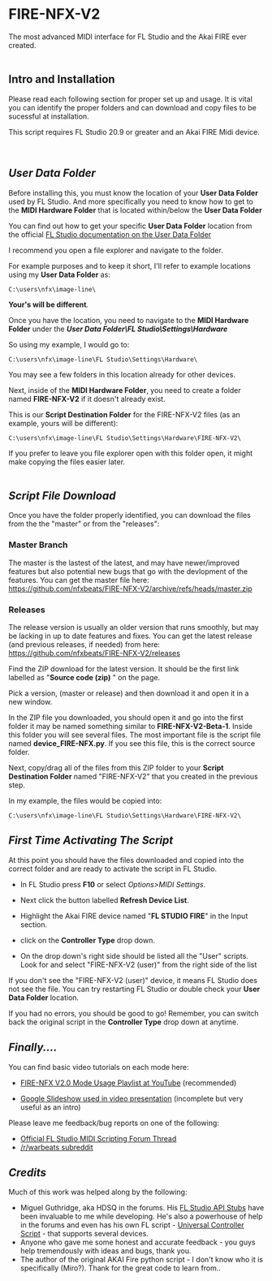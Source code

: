 # FIRE-NFX-V2
The most advanced MIDI interface for FL Studio and the Akai FIRE ever created.  
<br>
## Intro and Installation

Please read each following section for proper set up and usage. It is vital you can identify the proper folders and can download and copy files to be sucessful at installation.  

This script requires FL Studio 20.9 or greater and an Akai FIRE Midi device.
  
  <br>  

## *User Data Folder*

Before installing this, you must know the location of your **User Data Folder** used by FL Studio. And more specifically you need to know how to get to the **MIDI Hardware Folder** that is located within/below the **User Data Folder**

You can find out how to get your specific **User Data Folder** location from the official [FL Studio documentation on the User Data Folder](https://www.image-line.com/fl-studio-learning/fl-studio-online-manual/html/envsettings_files.htm#userdata)

I recommend you open a file explorer and navigate to the folder.

For example purposes and to keep it short, I'll refer to example locations using my **User Data Folder** as:  

    C:\users\nfx\image-line\

**Your's will be different**. 

Once you have the location, you need to navigate to the **MIDI Hardware Folder** under the ***User Data Folder\FL Studio\Settings\Hardware***

So using my example, I would go to:

    C:\users\nfx\image-line\FL Studio\Settings\Hardware\

You may see a few folders in this location already for other devices.

Next, inside of the **MIDI Hardware Folder**, you need to create a folder named **FIRE-NFX-V2** if it doesn't already exist.

This is our **Script Destination Folder** for the FIRE-NFX-V2 files (as an example, yours will be different):

    C:\users\nfx\image-line\FL Studio\Settings\Hardware\FIRE-NFX-V2\

If you prefer to leave you file explorer open with this folder open, it might make copying the files easier later.  
<br>

## *Script File Download*
Once you have the folder properly identified, you can download the files from the the "master" or from the "releases": 

### Master Branch
The master is the lastest of the latest, and may have newer/improved features but also potential new bugs that go with the devlopment of the features. You can get the master file here: https://github.com/nfxbeats/FIRE-NFX-V2/archive/refs/heads/master.zip

### Releases 
The release version is usually an older version that runs smoothly, but may be lacking in up to date features and fixes. You can get the latest release (and previous releases, if needed) from here: https://github.com/nfxbeats/FIRE-NFX-V2/releases 

Find the ZIP download for the latest version. It should be the first link labelled as "**Source code (zip)** " on the page.

Pick a version, (master or release) and then download it and open it in a new window.

In the ZIP file you downloaded, you should open it and go into the first folder it may be named something similar to **FIRE-NFX-V2-Beta-1**. Inside this folder you will see several files. The most important file is the script file named **device_FIRE-NFX.py**. If you see this file, this is the correct source folder.

Next, copy/drag all of the files from this ZIP folder to your **Script Destination Folder** named "FIRE-NFX-V2" that you created in the previous step.

In my example, the files would be copied into:

    C:\users\nfx\image-line\FL Studio\Settings\Hardware\FIRE-NFX-V2\

## *First Time Activating The Script*
At this point you should have the files downloaded and copied into the correct folder and are ready to activate the script in FL Studio.

* In FL Studio press **F10** or select *Options>MIDI Settings*.

* Next click the button labelled **Refresh Device List**.

* Highlight the Akai FIRE device named "**FL STUDIO FIRE**" in the Input section.

* click on the **Controller Type** drop down.

* On the drop down's right side should be listed all the "User" scripts. Look for and select "FIRE-NFX-V2 (user)" from the right side of the list

If you don't see the "FIRE-NFX-V2 (user)" device, it means FL Studio does not see the file. You can try restarting FL Studio or double check your **User Data Folder** location. 

If you had no errors, you should be good to go! Remember, you can switch back the original script in the **Controller Type** drop down at anytime.

## *Finally....*
You can find basic video tutorials on each mode here:  
* [FIRE-NFX V2.0 Mode Usage Playlist at YouTube](
https://www.youtube.com/watch?v=OioXZP5parw&list=PLcoTHKe9_nBqurVeWsaSKxhbmhQIU3xRH) (recommended)

* [Google Slideshow used in video presentation](https://docs.google.com/presentation/d/18H4eEFmZKqKtpXtdgnVxO4Pf-vFTQKxcoGKxqe7uSs4/edit#slide=id.g187abea832f_0_2) (incomplete but very useful as an intro)

Please leave me feedback/bug reports on one of the following:  
* [Official FL Studio MIDI Scripting Forum Thread](https://forum.image-line.com/viewtopic.php?f=1994&t=284003)
* [/r/warbeats subreddit](https://reddit.com/r/warbeats/) 

## *Credits*
Much of this work was helped along by the following:
* Miguel Guthridge, aka HDSQ in the forums. His [FL Studio API Stubs](https://github.com/MiguelGuthridge/FL-Studio-API-Stubs) have been invaluable to me while developing. He's also a powerhouse of help in the forums and even has his own FL script - [Universal Controller Script](https://github.com/MiguelGuthridge/Universal-Controller-Script) - that supports several devices.
* Anyone who gave me some honest and accurate feedback - you guys help tremendously with ideas and bugs, thank you.
* The author of the original AKAI Fire python script - I don't know who it is specifically (Miro?). Thank for the great code to learn from..

